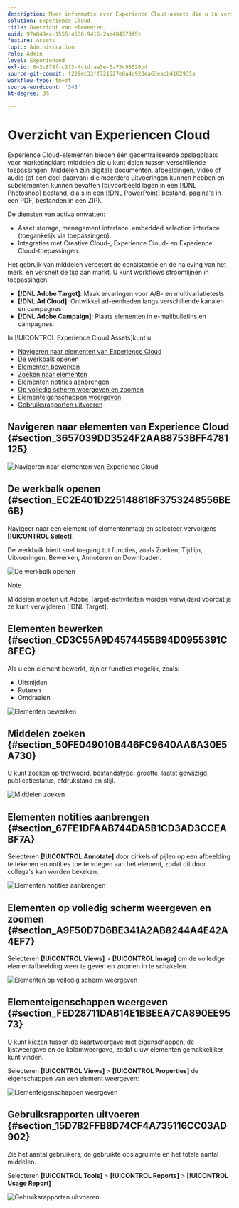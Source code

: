 ```yaml
---
description: Meer informatie over Experience Cloud-assets die u in verschillende applicaties kunt delen.
solution: Experience Cloud
title: Overzicht van elementen
uuid: 97a849ec-1555-4630-9416-2ab484373f5c
feature: Assets
topic: Administration
role: Admin
level: Experienced
exl-id: 643c878f-c2f3-4c1d-ae3e-6a75c95520b4
source-git-commit: f229ec33ff721527e6a4c920ea63eabb4102935a
workflow-type: tm+mt
source-wordcount: '345'
ht-degree: 3%

---
```


# Overzicht van Experiencen Cloud

Experience Cloud-elementen bieden één gecentraliseerde opslagplaats voor marketingklare middelen die u kunt delen tussen verschillende toepassingen. Middelen zijn digitale documenten, afbeeldingen, video of audio (of een deel daarvan) die meerdere uitvoeringen kunnen hebben en subelementen kunnen bevatten (bijvoorbeeld lagen in een [!DNL Photoshop] bestand, dia&#39;s in een [!DNL PowerPoint] bestand, pagina&#39;s in een PDF, bestanden in een ZIP).

De diensten van activa omvatten:

* Asset storage, management interface, embedded selection interface (toegankelijk via toepassingen).
* Integraties met Creative Cloud-, Experience Cloud- en Experience Cloud-toepassingen.

Het gebruik van middelen verbetert de consistentie en de naleving van het merk, en versnelt de tijd aan markt. U kunt workflows stroomlijnen in toepassingen:

* **[!DNL Adobe Target]**: Maak ervaringen voor A/B- en multivariatietests.
* **[!DNL Ad Cloud]**: Ontwikkel ad-eenheden langs verschillende kanalen en campagnes
* **[!DNL Adobe Campaign]**: Plaats elementen in e-mailbulletins en campagnes.

In [!UICONTROL Experience Cloud Assets]kunt u:

* [Navigeren naar elementen van Experience Cloud](experience-cloud-assets.md#section_3657039DD3524F2AA88753BFF4781125)
* [De werkbalk openen](experience-cloud-assets.md#section_EC2E401D225148818F3753248556BE6B)
* [Elementen bewerken](experience-cloud-assets.md#section_CD3C55A9D4574455B94D0955391C8FEC)
* [Zoeken naar elementen](experience-cloud-assets.md#section_50FE049010B446FC9640AA6A30E5A730)
* [Elementen notities aanbrengen](experience-cloud-assets.md#section_67FE1DFAAB744DA5B1CD3AD3CCEABF7A)
* [Op volledig scherm weergeven en zoomen](experience-cloud-assets.md#section_A9F50D7D6BE341A2AB8244A4E42A4EF7)
* [Elementeigenschappen weergeven](experience-cloud-assets.md#section_FED28711DAB14E1BBEEA7CA890EE9573)
* [Gebruiksrapporten uitvoeren](experience-cloud-assets.md#section_15D782FFB8D74CF4A735116CC03AD902)

## Navigeren naar elementen van Experience Cloud {#section_3657039DD3524F2AA88753BFF4781125}

![Navigeren naar elementen van Experience Cloud](assets/asset-nav.png)

## De werkbalk openen {#section_EC2E401D225148818F3753248556BE6B}

Navigeer naar een element (of elementenmap) en selecteer vervolgens **[!UICONTROL Select]**.

De werkbalk biedt snel toegang tot functies, zoals Zoeken, Tijdlijn, Uitvoeringen, Bewerken, Annoteren en Downloaden.

![De werkbalk openen](assets/asset-tools.png)

>[!NOTE]
>
>Middelen moeten uit Adobe Target-activiteiten worden verwijderd voordat je ze kunt verwijderen [!DNL Target].

## Elementen bewerken {#section_CD3C55A9D4574455B94D0955391C8FEC}

Als u een element bewerkt, zijn er functies mogelijk, zoals:

* Uitsnijden
* Roteren
* Omdraaien

![Elementen bewerken](assets/asset-edit.png)

## Middelen zoeken {#section_50FE049010B446FC9640AA6A30E5A730}

U kunt zoeken op trefwoord, bestandstype, grootte, laatst gewijzigd, publicatiestatus, afdrukstand en stijl.

![Middelen zoeken](assets/asset-search.png)

## Elementen notities aanbrengen {#section_67FE1DFAAB744DA5B1CD3AD3CCEABF7A}

Selecteren **[!UICONTROL Annotate]** door cirkels of pijlen op een afbeelding te tekenen en notities toe te voegen aan het element, zodat dit door collega&#39;s kan worden bekeken.

![Elementen notities aanbrengen](assets/assets-annotate.png)

## Elementen op volledig scherm weergeven en zoomen {#section_A9F50D7D6BE341A2AB8244A4E42A4EF7}

Selecteren **[!UICONTROL Views]** > **[!UICONTROL Image]** om de volledige elementafbeelding weer te geven en zoomen in te schakelen.

![Elementen op volledig scherm weergeven](assets/asset-zoom.png)

## Elementeigenschappen weergeven {#section_FED28711DAB14E1BBEEA7CA890EE9573}

U kunt kiezen tussen de kaartweergave met eigenschappen, de lijstweergave en de kolomweergave, zodat u uw elementen gemakkelijker kunt vinden.

Selecteren **[!UICONTROL Views]** > **[!UICONTROL Properties]** de eigenschappen van een element weergeven:

![Elementeigenschappen weergeven](assets/asset-properties.png)

## Gebruiksrapporten uitvoeren {#section_15D782FFB8D74CF4A735116CC03AD902}

Zie het aantal gebruikers, de gebruikte opslagruimte en het totale aantal middelen.

Selecteren **[!UICONTROL Tools]** > **[!UICONTROL Reports]** > **[!UICONTROL Usage Report]**

![Gebruiksrapporten uitvoeren](assets/assets-usage-report.png)
